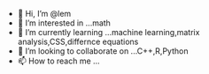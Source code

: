 - 👋 Hi, I’m @lem
- 👀 I’m interested in ...math
- 🌱 I’m currently learning ...machine learning,matrix analysis,CSS,differnce equations
- 💞️ I’m looking to collaborate on ...C++,R,Python
- 📫 How to reach me ...

<!---
lefpoem/lefpoem is a ✨ special ✨ repository because its `README.md` (this file) appears on your GitHub profile.
You can click the Preview link to take a look at your changes.
--->
